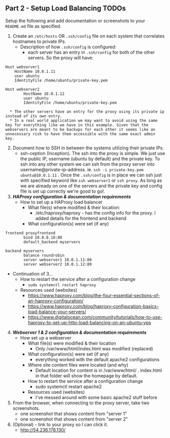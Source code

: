 ## Part 2 - Setup Load Balancing TODOs

Setup the following and add documentation or screenshots to your `README.md` file as specified.

1. Create an `/etc/hosts` OR `.ssh/config` file on each system that correlates hostnames to private IPs.
   * Description of how `.ssh/config` is configured:
      * each server has an entry in `.ssh/config` for both of the other servers. So the proxy will have:
```
Host webserver1
    HostName 10.0.1.11
    user ubuntu
    IdentityFile /home/ubuntu/private-key.pem

Host webserver2
        HostName 10.0.1.12
        user ubuntu
        IdentityFile /home/ubuntu/private-key.pem
```
      * The other servers have an entry for the proxy using its private ip instead of its own entry.
      * In a real world application we may want to avoid using the same key for everything like we have in this example. Given that the webservers are meant to be backups for each other it seems like an unnecessary risk to have them accessible with the same exact admin key.
2. Document how to SSH in between the systems utilizing their private IPs.
   - ssh-ception (Inception). The ssh into the proxy is simple. We just use the public IP, username (ubuntu by default) and the private key. To ssh into any other system we can ssh from the proxy server into username@private-ip-address. ie. `ssh -i private-key.pem ubuntu@10.0.1.11` . Once the `.ssh/config` is in place we can ssh just with specified keyword like `ssh webserver1` or `ssh proxy`. As long as we are already on one of the servers and the private key and config file is set up correctly we're good to go!.
3. **_HAProxy configuration & documentation requirements_**
   - How to set up a HAProxy load balancer
     - What file(s) where modified & their location:
       -  /etc/haproxy/haproxy - has the config info for the proxy. I added details for the frontend and backend
     - What configuration(s) were set (if any)
```
frontend proxyfrontend
        bind 10.0.0.10:80
        default_backend myservers

backend myservers
        balance roundrobin
        server webserver1 10.0.1.11:80
        server webserver2 10.0.1.12:80
```
   - Continuation of 3...
     - How to restart the service after a configuration change
       - `sudo systemctl restart haproxy`
     - Resources used (websites)
       - https://www.haproxy.com/blog/the-four-essential-sections-of-an-haproxy-configuration/
       - https://www.haproxy.com/blog/haproxy-configuration-basics-load-balance-your-servers/
       - https://www.digitalocean.com/community/tutorials/how-to-use-haproxy-to-set-up-http-load-balancing-on-an-ubuntu-vps
4. **_Webserver 1 & 2 configuration & documentation requirements_**
   - How set up a webserver
     - What file(s) were modified & their location
       - Only /var/www/html/index.html was modified (replaced)
     - What configuration(s) were set (if any)
       - everything worked with the default apache2 configurations
     - Where site content files were located (and why)
       - Default location for content is in /var/www/html/ . index.html in that folder will show the homepage by default.
     - How to restart the service after a configuration change
       - sudo systemctl restart apache2
     - Resources used (websites)
       - I've messed around with some basic apache2 stuff before
5. From the browser, when connecting to the proxy server, take two screenshots.
   - one screenshot that shows content from "server 1"
   - one screenshot that shows content from "server 2"
6. (Optional) - link to your proxy so I can click it.
   - http://54.236.178.130/
